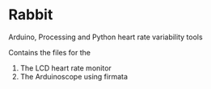 Rabbit
======

Arduino, Processing and Python heart rate variability tools

Contains the files for the 
1. The LCD heart rate monitor
2. The Arduinoscope using firmata
